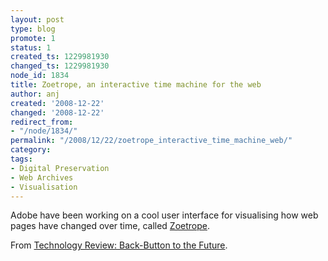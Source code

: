 ```yaml
---
layout: post
type: blog
promote: 1
status: 1
created_ts: 1229981930
changed_ts: 1229981930
node_id: 1834
title: Zoetrope, an interactive time machine for the web
author: anj
created: '2008-12-22'
changed: '2008-12-22'
redirect_from:
- "/node/1834/"
permalink: "/2008/12/22/zoetrope_interactive_time_machine_web/"
category:
tags:
- Digital Preservation
- Web Archives
- Visualisation
---
```

Adobe have been working on a cool user interface for visualising how web pages have changed over time, called <a href="http://www.cond.org/zoetrope.html">Zoetrope</a>.  

From <a href="http://www.technologyreview.com/web/21769/?a=f">Technology Review: Back-Button to the Future</a>.

